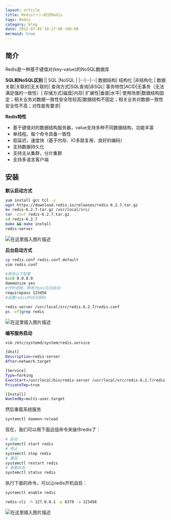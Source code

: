```yaml
---
layout: article
title: Redis(一)—初识Redis
tags: Redis
category: blog
date: 2022-07-05 18:17:00 +08:00
mermaid: true
---
```

## 简介

Redis是一种基于键值对(key-value)的NoSQL数据库

**SQL和NoSQL区别**
|| SQL |NoSQL  |
|--|--|--|
数据结构| 结构化 |非结构化  |
数据关联|关联的|无关联的|
查询方式|SQL查询|非SQL|
事务特性|ACID|无事务（无法满足强的一致性）|
存储方式|磁盘|内存|
扩展性|垂直|水平|
使用场景|数据结构固定；相关业务对数据一致性安全性较高|数据结构不固定；相关业务对数据一致性安全性不高；对性能有要求|

**Redis特性**
- 基于键值对的数据结构服务器，value支持多种不同数据结构，功能丰富
- 单线程。每个命令具备一致性
- 低延迟，速度快（基于内存、IO多路复用、良好的编码）
- 支持数据持久化
- 支持主从集群，分片集群
- 支持多语言客户端

## 安装
**默认启动方式**
```bash
yum install gcc tcl -y
wget https://download.redis.io/releases/redis-6.2.7.tar.gz
mv redis-6.2.7.tar.gz /usr/local/src/
tar -zxvf redis-6.2.7.tar.gz
cd redis-6.2.7
make && make install
redis-server
```
![在这里插入图片描述](https://img-blog.csdnimg.cn/5b7c240168a84e4f89185bff0dd19c35.png)

**后台启动方式**

```bash
cp redis.conf redis.conf.default
vim redis.conf
```

```bash
#修改以下配置
bind 0.0.0.0
daemonize yes
#守护进程，修改为yes后台启动
requirepass 123456
#设置redis的访问密码
```

```bash
redis-server /usr/local/src/redis-6.2.7/redis.conf
ps -ef|grep redis
```
![在这里插入图片描述](https://img-blog.csdnimg.cn/0b59dd9a62fb49149513418d1413d0f3.png)

**编写服务启动**

```bash
vim /etc/systemd/system/redis.service
```

```bash
[Unit]
Description=redis-server
After=network.target

[Service]
Type=forking
ExecStart=/usr/local/bin/redis-server /usr/local/src/redis-6.2.7/redis.conf
PrivateTmp=true

[Install]
WantedBy=multi-user.target
```
然后重载系统服务

```bash
systemctl daemon-reload
```
现在，我们可以用下面这组命令来操作redis了：

```bash
# 启动
systemctl start redis
# 停止
systemctl stop redis
# 重启
systemctl restart redis
# 查看状态
systemctl status redis
```
执行下面的命令，可以让redis开机自启：

```bash
systemctl enable redis
```

```bash
redis-cli -h 127.0.0.1 -p 6379 -a 123456
```

![在这里插入图片描述](https://img-blog.csdnimg.cn/b40d588361894049a2817297584af980.jpeg)


